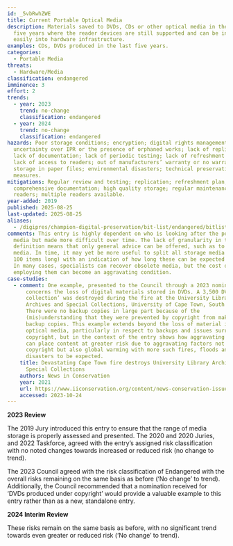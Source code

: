 ```yaml
---
id: _5vbRwhZWE
title: Current Portable Optical Media
description: Materials saved to DVDs, CDs or other optical media in the last
  five years where the reader devices are still supported and can be integrated
  easily into hardware infrastructure.
examples: CDs, DVDs produced in the last five years.
categories:
  - Portable Media
threats:
  - Hardware/Media
classification: endangered
imminence: 3
effort: 2
trends:
  - year: 2023
    trend: no-change
    classification: endangered
  - year: 2024
    trend: no-change
    classification: endangered
hazards: Poor storage conditions; encryption; digital rights management;
  uncertainty over IPR or the presence of orphaned works; lack of replication;
  lack of documentation; lack of periodic testing; lack of refreshment pathway;
  lack of access to readers; out of manufacturers’ warranty or no warranty;
  storage in paper files; environmental disasters; technical preservation
  measures.
mitigations: Regular review and testing; replication; refreshment plan;
  comprehensive documentation; high quality storage; regular maintenance of
  readers; multiple readers available.
year-added: 2019
published: 2025-08-25
last-updated: 2025-08-25
aliases:
  - /digipres/champion-digital-preservation/bit-list/endangered/bitlist-current-portable-optical-media
comments: This entry is highly dependent on who is looking after the portable
  media but made more difficult over time. The lack of granularity in the
  definition means that only general advice can be offered, such as to refresh
  media. In time, it may yet be more useful to split all storage media (maybe
  100 items long) with an indication of how long these can be expected to last.
  In many cases, specialists can recover obsolete media, but the cost of
  employing them can become an aggravating condition.
case-studies:
  - comment: One example, presented to the Council through a 2023 nomination,
      concerns the loss of digital materials stored in DVDs. A 3,500 DVD ‘film
      collection’ was destroyed during the fire at the University Library
      Archives and Special Collections, University of Cape Town, South Africa.
      There were no backup copies in large part because of the
      (mis)understanding that they were prevented by copyright from making
      backup copies. This example extends beyond the loss of material in the
      optical media, particularly in respect to backups and issues surrounding
      copyright, but in the context of the entry shows how aggravating factors
      can place content at greater risk due to aggravating factors not only to
      copyright but also global warming with more such fires, floods and natural
      disasters to be expected.
    title: Devastating Cape Town fire destroys University Library Archives and
      Special Collections
    authors: News in Conservation
    year: 2021
    url: https://www.iiconservation.org/content/news-conservation-issue-84-june-july-2021
    accessed: 2023-10-24
---
```

**2023 Review**

The 2019 Jury introduced this entry to ensure that the range of media storage is properly assessed and presented. The 2020 and 2020 Juries, and 2022 Taskforce, agreed with the entry’s assigned risk classification with no noted changes towards increased or reduced risk (no change to trend).

The 2023 Council agreed with the risk classification of Endangered with the overall risks remaining on the same basis as before (‘No change’ to trend). Additionally, the Council recommended that a nomination received for ‘DVDs produced under copyright’ would provide a valuable example to this entry rather than as a new, standalone entry.

**2024 Interim Review**

These risks remain on the same basis as before, with no significant trend towards even greater or reduced risk (‘No change’ to trend).
